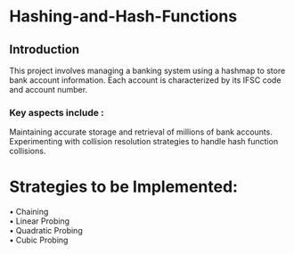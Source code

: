 # Hashing-and-Hash-Functions

## Introduction 
This project involves managing a banking system using a hashmap to store bank account information. Each account is characterized by its IFSC code and account number.
### Key aspects include :
Maintaining accurate storage and retrieval of millions of bank accounts. <br>
Experimenting with collision resolution strategies to handle hash function collisions. <br>

# Strategies to be Implemented: 
&bull; Chaining <br>
&bull; Linear Probing <br>
&bull; Quadratic Probing <br>
&bull; Cubic Probing <br>

